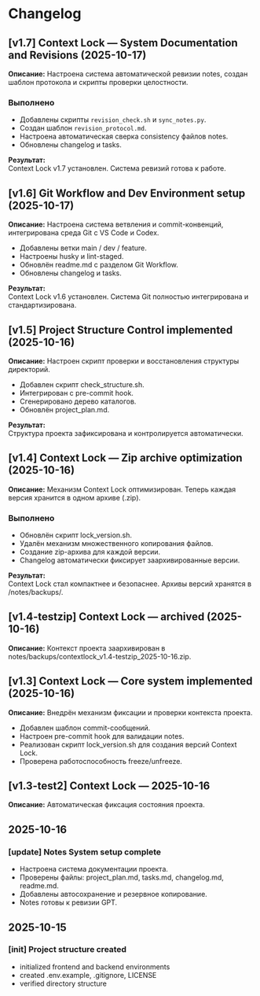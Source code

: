 # Changelog

## [v1.7] Context Lock — System Documentation and Revisions (2025-10-17)
**Описание:** Настроена система автоматической ревизии notes, создан шаблон протокола и скрипты проверки целостности.

### Выполнено
- Добавлены скрипты `revision_check.sh` и `sync_notes.py`.
- Создан шаблон `revision_protocol.md`.
- Настроена автоматическая сверка consistency файлов notes.
- Обновлены changelog и tasks.

**Результат:**  
Context Lock v1.7 установлен. Система ревизий готова к работе.

## [v1.6] Git Workflow and Dev Environment setup (2025-10-17)
**Описание:** Настроена система ветвления и commit-конвенций, интегрирована среда Git с VS Code и Codex.
- Добавлены ветки main / dev / feature.
- Настроены husky и lint-staged.
- Обновлён readme.md с разделом Git Workflow.
- Обновлены changelog и tasks.

**Результат:**  
Context Lock v1.6 установлен. Система Git полностью интегрирована и стандартизирована.

## [v1.5] Project Structure Control implemented (2025-10-16)
**Описание:** Настроен скрипт проверки и восстановления структуры директорий.
- Добавлен скрипт check_structure.sh.
- Интегрирован с pre-commit hook.
- Сгенерировано дерево каталогов.
- Обновлён project_plan.md.

**Результат:**  
Структура проекта зафиксирована и контролируется автоматически.

## [v1.4] Context Lock — Zip archive optimization (2025-10-16)
**Описание:** Механизм Context Lock оптимизирован. Теперь каждая версия хранится в одном архиве (.zip).

### Выполнено
- Обновлён скрипт lock_version.sh.
- Удалён механизм множественного копирования файлов.
- Создание zip-архива для каждой версии.
- Changelog автоматически фиксирует заархивированные версии.

**Результат:**  
Context Lock стал компактнее и безопаснее. Архивы версий хранятся в /notes/backups/.

## [v1.4-testzip] Context Lock — archived (2025-10-16)
**Описание:** Контекст проекта заархивирован в notes/backups/contextlock_v1.4-testzip_2025-10-16.zip.

## [v1.3] Context Lock — Core system implemented (2025-10-16)
**Описание:** Внедрён механизм фиксации и проверки контекста проекта.
- Добавлен шаблон commit-сообщений.
- Настроен pre-commit hook для валидации notes.
- Реализован скрипт lock_version.sh для создания версий Context Lock.
- Проверена работоспособность freeze/unfreeze.

## [v1.3-test2] Context Lock — 2025-10-16
**Описание:** Автоматическая фиксация состояния проекта.

## 2025-10-16
### [update] Notes System setup complete
- Настроена система документации проекта.
- Проверены файлы: project_plan.md, tasks.md, changelog.md, readme.md.
- Добавлены автосохранение и резервное копирование.
- Notes готовы к ревизии GPT.

## 2025-10-15
### [init] Project structure created
- initialized frontend and backend environments
- created .env.example, .gitignore, LICENSE
- verified directory structure
